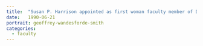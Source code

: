 ```yaml
---
title:  "Susan P. Harrison appointed as first woman faculty member of DES."
date:   1990-06-21
portrait: geoffrey-wandesforde-smith
categories:
  - faculty
---
```

